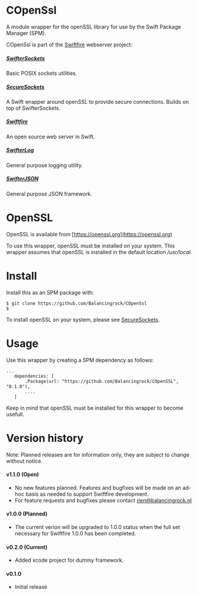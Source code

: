 # COpenSsl
A module wrapper for the openSSL library for use by the Swift Package Manager (SPM).

COpenSsl is part of the [Swiftfire](http://swiftfire.nl) webserver project:

##### [SwifterSockets](https://github.com/Swiftrien/SwifterSockets)

Basic POSIX sockets utilities.

##### [SecureSockets](https://github.com/Swiftrien/SecureSockets)

A Swift wrapper around openSSL to provide secure connections. Builds on top of SwifterSockets.

##### [Swiftfire](https://github.com/Swiftrien/Swiftfire)

An open source web server in Swift.

##### [SwifterLog](https://github.com/Swiftrien/SwifterLog)

General purpose logging utility.

##### [SwifterJSON](https://github.com/Swiftrien/SwifterJSON)

General purpose JSON framework.

# OpenSSL

OpenSSL is available from [https://openssl.org](https://openssl.org)

To use this wrapper, openSSL must be installed on your system. This wrapper assumes that openSSL is installed in the default location _/usr/local_.

# Install

Install this as an SPM package with:
    
    $ git clone https://github.com/Balancingrock/COpenSsl
    $

To install openSSL on your system, please see [SecureSockets](https://github.com/Balancingrock/SecureSockets).

# Usage

Use this wrapper by creating a SPM dependency as follows:

    ...
       dependencies: [
           .Package(url: "https://github.com/Balancingrock/COpenSSL", "0.1.0"),
           ....
       ]

Keep in mind that openSSL must be installed for this wrapper to become usefull.

# Version history

Note: Planned releases are for information only, they are subject to change without notice.

#### v1.1.0 (Open)

- No new features planned. Features and bugfixes will be made on an ad-hoc basis as needed to support Swiftfire development.
- For feature requests and bugfixes please contact rien@balancingrock.nl

#### v1.0.0 (Planned)

- The current verion will be upgraded to 1.0.0 status when the full set necessary for Swiftfire 1.0.0 has been completed.

#### v0.2.0 (Current)

- Added xcode project for dummy framework.

#### v0.1.0

- Initial release
